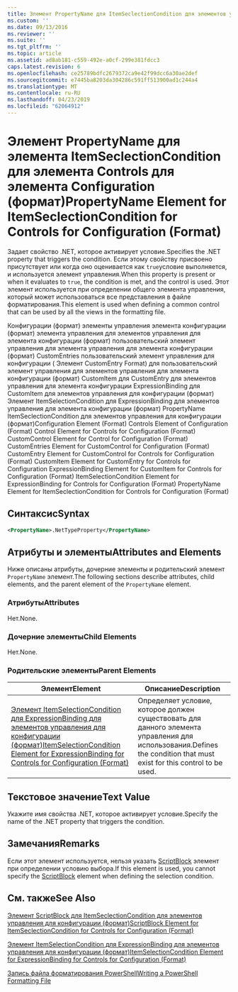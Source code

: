 ```yaml
---
title: Элемент PropertyName для ItemSeclectionCondition для элементов управления для конфигурации (формат) | Документация Майкрософт
ms.custom: ''
ms.date: 09/13/2016
ms.reviewer: ''
ms.suite: ''
ms.tgt_pltfrm: ''
ms.topic: article
ms.assetid: ad8ab181-c559-492e-a0cf-299e381fdcc3
caps.latest.revision: 6
ms.openlocfilehash: ce25789bdfc2679372ca9e42f99dcc6a30ae2def
ms.sourcegitcommit: e7445ba8203da304286c591ff513900ad1c244a4
ms.translationtype: MT
ms.contentlocale: ru-RU
ms.lasthandoff: 04/23/2019
ms.locfileid: "62064912"
---
```

# <a name="propertyname-element-for-itemseclectioncondition-for-controls-for-configuration-format"></a><span data-ttu-id="6ffdd-102">Элемент PropertyName для элемента ItemSeclectionCondition для элемента Controls для элемента Configuration (формат)</span><span class="sxs-lookup"><span data-stu-id="6ffdd-102">PropertyName Element for ItemSeclectionCondition for Controls for Configuration (Format)</span></span>

<span data-ttu-id="6ffdd-103">Задает свойство .NET, которое активирует условие.</span><span class="sxs-lookup"><span data-stu-id="6ffdd-103">Specifies the .NET property that triggers the condition.</span></span> <span data-ttu-id="6ffdd-104">Если этому свойству присвоено присутствует или когда оно оценивается как `true`условие выполняется, и используется элемент управления.</span><span class="sxs-lookup"><span data-stu-id="6ffdd-104">When this property is present or when it evaluates to `true`, the condition is met, and the control is used.</span></span> <span data-ttu-id="6ffdd-105">Этот элемент используется при определении общего элемента управления, который может использоваться все представления в файле форматирования.</span><span class="sxs-lookup"><span data-stu-id="6ffdd-105">This element is used when defining a common control that can be used by all the views in the formatting file.</span></span>

<span data-ttu-id="6ffdd-106">Конфигурации (формат) элементы управления элемента конфигурации (формат) элемента управления для элементов управления для элемента конфигурации (формат) пользовательский элемент управления для элемента управления для элемента конфигурации (формат) CustomEntries пользовательский элемент управления для конфигурации ( Элемент CustomEntry Format) для пользовательский элемент управления для элементов управления для элемента конфигурации (формат) CustomItem для CustomEntry для элементов управления для элемента конфигурации ExpressionBinding для CustomItem для элементов управления для конфигурации (формат) Элемент ItemSelectionCondition для ExpressionBinding для элементов управления для элемента конфигурации (формат) PropertyName ItemSeclectionCondition для элементов управления для конфигурации (формат)</span><span class="sxs-lookup"><span data-stu-id="6ffdd-106">Configuration Element (Format) Controls Element of Configuration (Format) Control Element for Controls for Configuration (Format) CustomControl Element for Control for Configuration (Format) CustomEntries Element for CustomControl for Configuration (Format) CustomEntry Element for CustomControl for Controls for Configuration (Format) CustomItem Element for CustomEntry for Controls for Configuration ExpressionBinding Element for CustomItem for Controls for Configuration (Format) ItemSelectionCondition Element for ExpressionBinding for Controls for Configuration (Format) PropertyName Element for ItemSeclectionCondition for Controls for Configuration (Format)</span></span>

## <a name="syntax"></a><span data-ttu-id="6ffdd-107">Синтаксис</span><span class="sxs-lookup"><span data-stu-id="6ffdd-107">Syntax</span></span>

```xml
<PropertyName>.NetTypeProperty</PropertyName>
```

## <a name="attributes-and-elements"></a><span data-ttu-id="6ffdd-108">Атрибуты и элементы</span><span class="sxs-lookup"><span data-stu-id="6ffdd-108">Attributes and Elements</span></span>

<span data-ttu-id="6ffdd-109">Ниже описаны атрибуты, дочерние элементы и родительский элемент `PropertyName` элемент.</span><span class="sxs-lookup"><span data-stu-id="6ffdd-109">The following sections describe attributes, child elements, and the parent element of the `PropertyName` element.</span></span>

### <a name="attributes"></a><span data-ttu-id="6ffdd-110">Атрибуты</span><span class="sxs-lookup"><span data-stu-id="6ffdd-110">Attributes</span></span>

<span data-ttu-id="6ffdd-111">Нет.</span><span class="sxs-lookup"><span data-stu-id="6ffdd-111">None.</span></span>

### <a name="child-elements"></a><span data-ttu-id="6ffdd-112">Дочерние элементы</span><span class="sxs-lookup"><span data-stu-id="6ffdd-112">Child Elements</span></span>

<span data-ttu-id="6ffdd-113">Нет.</span><span class="sxs-lookup"><span data-stu-id="6ffdd-113">None.</span></span>

### <a name="parent-elements"></a><span data-ttu-id="6ffdd-114">Родительские элементы</span><span class="sxs-lookup"><span data-stu-id="6ffdd-114">Parent Elements</span></span>

|<span data-ttu-id="6ffdd-115">Элемент</span><span class="sxs-lookup"><span data-stu-id="6ffdd-115">Element</span></span>|<span data-ttu-id="6ffdd-116">Описание</span><span class="sxs-lookup"><span data-stu-id="6ffdd-116">Description</span></span>|
|-------------|-----------------|
|[<span data-ttu-id="6ffdd-117">Элемент ItemSelectionCondition для ExpressionBinding для элементов управления для конфигурации (формат)</span><span class="sxs-lookup"><span data-stu-id="6ffdd-117">ItemSelectionCondition Element for ExpressionBinding for Controls for Configuration (Format)</span></span>](./itemselectioncondition-element-for-expressionbinding-for-controls-for-configuration-format.md)|<span data-ttu-id="6ffdd-118">Определяет условие, которое должен существовать для данного элемента управления для использования.</span><span class="sxs-lookup"><span data-stu-id="6ffdd-118">Defines the condition that must exist for this control to be used.</span></span>|

## <a name="text-value"></a><span data-ttu-id="6ffdd-119">Текстовое значение</span><span class="sxs-lookup"><span data-stu-id="6ffdd-119">Text Value</span></span>

<span data-ttu-id="6ffdd-120">Укажите имя свойства .NET, которое активирует условие.</span><span class="sxs-lookup"><span data-stu-id="6ffdd-120">Specify the name of the .NET property that triggers the condition.</span></span>

## <a name="remarks"></a><span data-ttu-id="6ffdd-121">Замечания</span><span class="sxs-lookup"><span data-stu-id="6ffdd-121">Remarks</span></span>

<span data-ttu-id="6ffdd-122">Если этот элемент используется, нельзя указать [ScriptBlock](./scriptblock-element-for-itemseclectioncondition-for-controls-for-configuration-format.md) элемент при определении условию выбора.</span><span class="sxs-lookup"><span data-stu-id="6ffdd-122">If this element is used, you cannot specify the [ScriptBlock](./scriptblock-element-for-itemseclectioncondition-for-controls-for-configuration-format.md) element when defining the selection condition.</span></span>

## <a name="see-also"></a><span data-ttu-id="6ffdd-123">См. также</span><span class="sxs-lookup"><span data-stu-id="6ffdd-123">See Also</span></span>

[<span data-ttu-id="6ffdd-124">Элемент ScriptBlock для ItemSeclectionCondition для элементов управления для конфигурации (формат)</span><span class="sxs-lookup"><span data-stu-id="6ffdd-124">ScriptBlock Element for ItemSeclectionCondition for Controls for Configuration (Format)</span></span>](./scriptblock-element-for-itemseclectioncondition-for-controls-for-configuration-format.md)

[<span data-ttu-id="6ffdd-125">Элемент ItemSelectionCondition для ExpressionBinding для элементов управления для конфигурации (формат)</span><span class="sxs-lookup"><span data-stu-id="6ffdd-125">ItemSelectionCondition Element for ExpressionBinding for Controls for Configuration (Format)</span></span>](./itemselectioncondition-element-for-expressionbinding-for-controls-for-configuration-format.md)

[<span data-ttu-id="6ffdd-126">Запись файла форматирования PowerShell</span><span class="sxs-lookup"><span data-stu-id="6ffdd-126">Writing a PowerShell Formatting File</span></span>](./writing-a-powershell-formatting-file.md)
